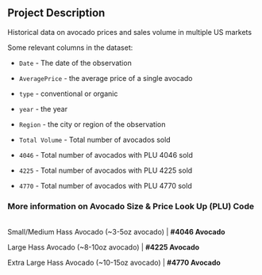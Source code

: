 ## Project Description

Historical data on avocado prices and sales volume in multiple US markets

Some relevant columns in the dataset:

-   `Date` - The date of the observation

-   `AveragePrice` - the average price of a single avocado

-   `type` - conventional or organic

-   `year` - the year

-   `Region` - the city or region of the observation

-   `Total Volume` - Total number of avocados sold

-   `4046` - Total number of avocados with PLU 4046 sold

-   `4225` - Total number of avocados with PLU 4225 sold

-   `4770` - Total number of avocados with PLU 4770 sold

### More information on Avocado Size & Price Look Up (PLU) Code 

\
Small/Medium Hass Avocado (\~3-5oz avocado) \| **#4046 Avocado**

Large Hass Avocado (\~8-10oz avocado) \| **#4225 Avocado**

Extra Large Hass Avocado (\~10-15oz avocado) \| **#4770 Avocado**
